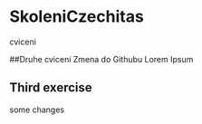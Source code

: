 # SkoleniCzechitas
cviceni

##Druhe cviceni
Zmena do Githubu Lorem Ipsum

## Third exercise
some changes